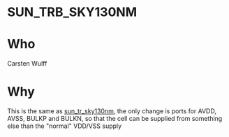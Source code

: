 
# SUN_TRB_SKY130NM

# Who
Carsten Wulff

# Why
 This is the same as
 [sun_tr_sky130nm](https://github.com/wulffern/sun_tr_sky130nm), the only change
 is ports for AVDD, AVSS, BULKP and BULKN, so that the cell can be supplied from
 something else than the "normal" VDD/VSS supply

